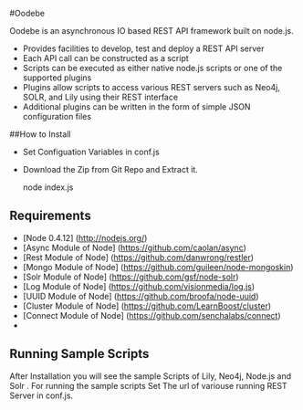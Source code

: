 #Oodebe

Oodebe is an asynchronous IO based REST API framework built on node.js.


* Provides facilities to develop, test and deploy a REST API server
* Each API call can be constructed as a script
* Scripts can be executed as either native node.js scripts or one of the supported plugins
* Plugins allow scripts to access various REST servers such as Neo4j, SOLR, and Lily using their REST interface
* Additional plugins can be written in the form of simple JSON configuration files

##How to Install

* Set Configuation Variables in conf.js
* Download the Zip from Git Repo and Extract it. 
   

   
    node index.js
    
    
## Requirements

* [Node 0.4.12] (http://nodejs.org/)
* [Async Module of Node] (https://github.com/caolan/async)
* [Rest Module of Node] (https://github.com/danwrong/restler)
* [Mongo Module of Node] (https://github.com/guileen/node-mongoskin)
* [Solr Module of Node] (https://github.com/gsf/node-solr)
* [Log Module of Node] (https://github.com/visionmedia/log.js)
* [UUID Module of Node] (https://github.com/broofa/node-uuid)
* [Cluster Module of Node] (https://github.com/LearnBoost/cluster)
* [Connect Module of Node] (https://github.com/senchalabs/connect)
* 
## Running Sample Scripts

After Installation you will see the sample Scripts of Lily, Neo4j, Node.js and Solr . For running the sample scripts 
Set The url of variouse running REST Server in conf.js.







